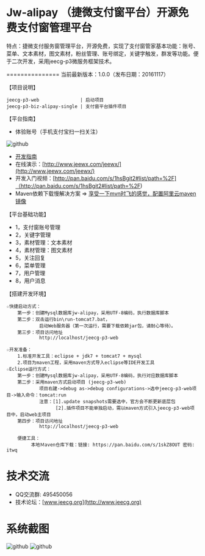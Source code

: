 Jw-alipay （捷微支付窗平台）开源免费支付窗管理平台
==========
特点：捷微支付服务窗管理平台，开源免费，实现了支付窗管家基本功能：账号、菜单、文本素材，图文素材，粉丝管理、账号绑定，关键字触发，群发等功能。便于二次开发，采用jeecg-p3微服务框架技术。 

===============
当前最新版本：1.0.0（发布日期：20161117）


【项目说明】

	jeecg-p3-web               | 启动项目
	jeecg-p3-biz-alipay-single | 支付窗平台插件项目

	
【平台指南】

* 体验账号（手机支付宝扫一扫关注）

![github](http://img.blog.csdn.net/20161122135138088?watermark/2/text/aHR0cDovL2Jsb2cuY3Nkbi5uZXQv/font/5a6L5L2T/fontsize/400/fill/I0JBQkFCMA==/dissolve/70/gravity/Center "jeecg")
* [开发指南](http://blog.csdn.net/zhangdaiscott/article/details/53156710)
* 在线演示：[http://www.jeewx.com/jeewx/](http://www.jeewx.com/jeewx/)
* 开发入门视频：[http://pan.baidu.com/s/1hsBgit2#list/path=%2F]（http://pan.baidu.com/s/1hsBgit2#list/path=%2F)
* Maven依赖下载慢解决方案 => [享受一下mvn时飞的感觉，配置阿里云maven镜像](http://www.jeecg.org/forum.php?mod=viewthread&tid=3949)


【平台基础功能】

*   1，支付窗账号管理
*   2，关键字管理
*   3，素材管理：文本素材
*   4，素材管理：图文素材
*   5，关注回复
*   6，菜单管理
*   7，用户管理
*   8，用户消息


【搭建开发环境】

	☆快捷启动方式：
		第一步：创建Mysql数据库jw-alipay，采用UTF-8编码，执行数据库脚本
		第二步：双击运行bin\run-tomcat7.bat，
				启动Web服务器（第一次运行，需要下载依赖jar包，请耐心等待）。
		第三步：项目访问地址
				http://localhost/jeecg-p3-web
				
	☆开发准备：
		1.标准开发工具：eclipse + jdk7 + tomcat7 + mysql
		2.项目为maven工程，采用maven方式导入eclipse等IDE开发工具		
    ☆Eclipse运行方式：
		第一步：创建Mysql数据库jw-alipay，采用UTF-8编码，执行对应数据库脚本
		第二步：采用maven方式启动项目 (jeecg-p3-web)
				项目右建->debug as->debug configurations->选中jeecg-p3-web项目->输入命令：tomcat:run
				注意：[1].update snapshots需要选中，官方会不断更新底层包
					  [2].插件项目不能单独启动，需以maven方式引入jeecg-p3-web项目中，启动web主项目
		第四步：项目访问地址
				http://localhost/jeecg-p3-web

	    便捷工具：
		     本地Ｍaven仓库下载：链接: https://pan.baidu.com/s/1skZ8OUT 密码: itwq
	
技术交流
==========
* QQ交流群: 495450056
* 技术论坛：[www.jeecg.org](http://www.jeecg.org)


系统截图
==========
![github](http://dl2.iteye.com/upload/attachment/0121/3234/e4decd42-190b-3fc1-8f6a-ca15e07d052e.png "jeecg")
![github](http://dl2.iteye.com/upload/attachment/0121/3232/2c78cdaf-5b4d-30e6-b879-8881e59a5520.png "jeecg")